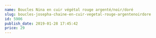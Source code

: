 ```yaml
---
name: Boucles Nina en cuir végétal rouge argenté/noir/doré
slug: boucles-josepha-chaine-en-cuir-vegetal-rouge-argentenoirdore
id: 5906
publish_date: 2019-01-28 17:45:42
price: 29
---
```

